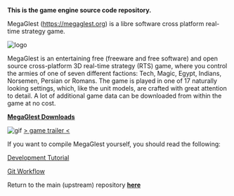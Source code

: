 **This is the game engine source code repository.**

MegaGlest (https://megaglest.org) is a libre software cross
platform real-time strategy game.

![logo](https://megaglest.org/uploads/megaglest2011/logo/logo.png)

MegaGlest is an entertaining free (freeware and free software)
and open source cross-platform 3D real-time strategy (RTS) game,
where you control the armies of one of seven different factions:
Tech, Magic, Egypt, Indians, Norsemen, Persian or Romans. The
game is played in one of 17 naturally looking settings, which,
like the unit models, are crafted with great attention to
detail. A lot of additional game data can be downloaded from
within the game at no cost.

[**MegaGlest Downloads**](https://megaglest.org/download.html)

![gif](https://megaglest.org/uploads/images/screenshots/game_screens.gif)
[> game trailer <](http://downloads.megaglest.org/videos/megaglest_game_trailer_lq.webm)

If you want to compile MegaGlest yourself, you should read the following:

[Development Tutorial](https://docs.megaglest.org/MG/Development)

[Git Workflow](https://github.com/MegaGlest/megaglest-source/wiki/Git-How-To)



Return to the main (upstream) repository [**here**](https://github.com/MegaGlest/megaglest-source)
